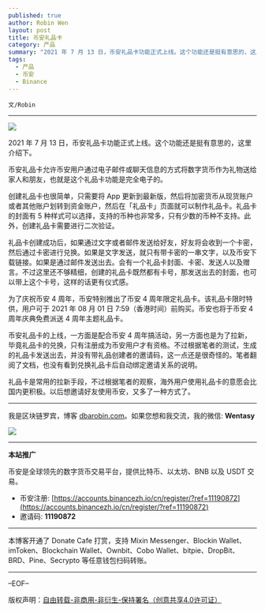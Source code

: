 ```yaml
---
published: true
author: Robin Wen
layout: post
title: 币安礼品卡
category: 产品
summary: "2021 年 7 月 13 日，币安礼品卡功能正式上线。这个功能还是挺有意思的，这里介绍下。币安礼品卡允许币安用户通过电子邮件或聊天信息的方式将数字货币作为礼物送给家人和朋友，也就是这个礼品卡功能是完全电子的。礼品卡是常用的拉新手段，不过根据笔者的观察，海外用户使用礼品卡的意愿会比国内更积极。以后想邀请好友使用币安，又多了一种方式了。"
tags:
  - 产品
  - 币安
  - Binance
---
```


`文/Robin`

***

![](https://cdn.dbarobin.com/4odfyop.png)

2021 年 7 月 13 日，币安礼品卡功能正式上线。这个功能还是挺有意思的，这里介绍下。

币安礼品卡允许币安用户通过电子邮件或聊天信息的方式将数字货币作为礼物送给家人和朋友，也就是这个礼品卡功能是完全电子的。

创建礼品卡也很简单，只需要将 App 更新到最新版，然后将加密货币从现货账户或者其他账户划转到资金账户，然后在「礼品卡」页面就可以制作礼品卡。礼品卡的封面有 5 种样式可以选择，支持的币种也非常多，只有少数的币种不支持。此外，创建礼品卡需要进行二次验证。

礼品卡创建成功后，如果通过文字或者邮件发送给好友，好友将会收到一个卡密，然后通过卡密进行兑换。如果是文字发送，就只有带卡密的一串文字，以及币安下载链接。如果是通过邮件发送出去。会有一个礼品卡封面、卡密、发送人以及赠言。不过这里还不够精细，创建的礼品卡既然都有卡号，那发送出去的封面，也可以带上这个卡号，这样的话更有仪式感。

为了庆祝币安 4 周年，币安特别推出了币安 4 周年限定礼品卡。该礼品卡限时特供，用户可于 2021 年 08 月 01 日 7:59（香港时间）前购买。币安也将于币安 4 周年庆典免费派送 4 周年主题礼品卡。

币安礼品卡的上线，一方面是配合币安 4 周年搞活动，另一方面也是为了拉新，毕竟礼品卡的兑换，只有注册成为币安用户才有资格。不过根据笔者的测试，生成的礼品卡发送出去，并没有带礼品创建者的邀请码，这一点还是很奇怪的。笔者翻阅了文档，也没有看到兑换礼品卡后自动绑定邀请关系的说明。

礼品卡是常用的拉新手段，不过根据笔者的观察，海外用户使用礼品卡的意愿会比国内更积极。以后想邀请好友使用币安，又多了一种方式了。

***

我是区块链罗宾，博客 [dbarobin.com](https://dbarobin.com/)。如果您想和我交流，我的微信: **Wentasy**

![](https://cdn.dbarobin.com/v4yywe2.png)

***

**本站推广**

币安是全球领先的数字货币交易平台，提供比特币、以太坊、BNB 以及 USDT 交易。

* 币安注册: [https://accounts.binancezh.io/cn/register/?ref=11190872](https://accounts.binancezh.io/cn/register/?ref=11190872)
* 邀请码: **11190872**

***

本博客开通了 Donate Cafe 打赏，支持 Mixin Messenger、Blockin Wallet、imToken、Blockchain Wallet、Ownbit、Cobo Wallet、bitpie、DropBit、BRD、Pine、Secrypto 等任意钱包扫码转账。

<center>
    <div class="--donate-button"
         data-button-id="f8b9df0d-af9a-460d-8258-d3f435445075"
    ></div>
</center>

***

–EOF–

版权声明：[自由转载-非商用-非衍生-保持署名（创意共享4.0许可证）](http://creativecommons.org/licenses/by-nc-nd/4.0/deed.zh)